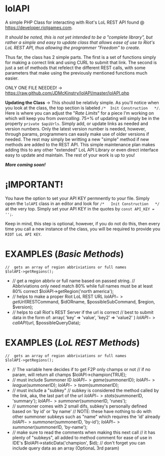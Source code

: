 lolAPI
=

A simple PHP Class for interacting with Riot's LoL REST API found @ https://developer.riotgames.com.

*It should be noted, this is not yet intended to be a "complete library", but rather a simple and easy to update class that allows ease of use to Riot's LoL REST API, thus allowing the programmer "Freedom" to create.*

Thus far, the class has 2 simple parts. The first is a set of functions simply for making a correct link and using CURL to submit that link. The second is just a set of methods that refelect the different REST calls, with some parameters that make using the previously mentioned functions much easier.

ONLY ONE FILE NEEDED! -> https://raw.github.com/JDMcKinstry/lolAPI/master/lolAPI.php

**Updating the Class** -> This should be relativly simple. As you'll notice when you look at the class, the top section is labeled `/*	Init Construction	*/`. Here is where you can adjust the "*Rate Limits*" for a piece I'm working on which will keep you from *overcalling*. 75+% of updating will simply be in the property `private $apiUrls`. Simply add, or update links as needed and version numbers. Only the latest version number is needed, however, through params, programmers can easily make use of older versions if needed. The rest may simply be writting a new "simple" method if new methods are added to the REST API. This simple maintenance plan makes adding this to any other "extended" LoL API Library or even direct interface easy to update and maintain. The rest of your work is up to you!

***More coming soon!***

¡IMPORTANT!
=
You have the option to set your API KEY permnently to your file. Simply open the `lolAPI` class in an editor and look for `/*	Init Construction	*/` at the very top. Simply set your API KEY in the quotes by `const API_KEY = '';`. 

Keep in mind, this step is optional, however, if you do not do this, then every time you call a new instance of the class, you will be required to provide you `RIOT LoL API KEY`.

EXAMPLES (*Basic Methods*)
=

	//	gets an array of region abbriviations or full names
	$lolAPI->getRegions();
-
	//	get a region abbriv or full name based on passed string.
	//	Abbriviations only need match 80% while full names must be at least 80% correct
	$lolAPI->getRegion('north america');
-
	//	helps to make a proper Riot LoL REST URL
	$lolAPI->getUrl($RESTCommand, $idORname, $possibleSubCommand, $region, $version);
-
	//	helps to call Riot's REST Server if the url is correct
	//	best to submit data in the form of: array( 'key' => 'value', 'key2' => 'value2' )
	$lolAPI->callAPI($url, $possibleQueryData);

EXAMPLES (*LoL REST Methods*)
=

	//	gets an array of region abbriviations or full names
	$lolAPI->getRegions();
-
	//	The variable here decides if to get F2P only champs or not
	//	if no param, will return all champs
	$lolAPI->champion(TRUE);
-
	//	must include Summoner ID
	$lolAPI->game($summonerID);
	$lolAPI->league($summonerID);
	$lolAPI->team($summonerID);
-
	//	must include a "subkey"
	//	subkey is considered the method called by the link, aka, the last part of the url
	$lolAPI->stats($summonerID, 'summary');
	$lolAPI->summoner($summonerID, 'runes');
-
	//	summoner comes with 2 small difs, subkey's personally defined based on 'by id' or 'by name'
	//	NOTE: these have nothing to do with other summoner subkeys such as "name" which requires the 'id' already
	$lolAPI->summoner($summonerID, 'by-id');
	$lolAPI->summoner($summonerID, 'by-name');
-
	//	make sure to read the comments when making this next call
	//	it has plenty of "subkeys", all added to method comment for ease of use in IDE's
	$lolAPI->staticData('champion', $id);
	//	don't forget you can include query data as an array (OptionaL 3rd param) 
